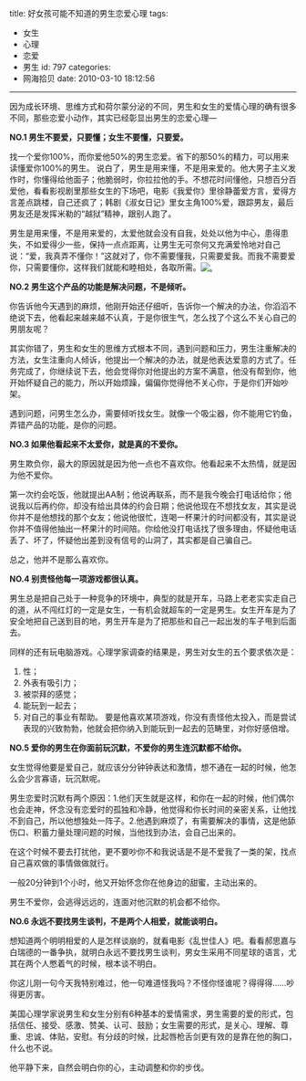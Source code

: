 title: 好女孩可能不知道的男生恋爱心理
tags:
  - 女生
  - 心理
  - 恋爱
  - 男生
id: 797
categories:
  - 网海拾贝
date: 2010-03-10 18:12:56
---

因为成长环境、思维方式和荷尔蒙分泌的不同，男生和女生的爱情心理的确有很多不同，那些恋爱小动作，其实已经彰显出男生的恋爱心理—

**NO.1 男生不要爱，只要懂；女生不要懂，只要爱。**

找一个爱你100%，而你爱他50%的男生恋爱。省下的那50%的精力，可以用来读懂爱你100%的男生。
说白了，男生是用来懂，不是用来爱的。他大男子主义发作时，你懂得给他面子；他脆弱时，你拉拉他的手。不想花时间懂他，只想百分百爱他，看看影视剧里那些女生的下场吧，电影《我爱你》里徐静蕾爱方言，爱得方言差点跳楼，自己还疯了；韩剧《淑女日记》里女主角100%爱，跟踪男友，最后男友还是发挥米勒的“越狱”精神，跟别人跑了。

男生是用来懂，不是用来爱的，太爱他就会没有自我，处处以他为中心，患得患失，不如爱得少一些，保持一点点距离，让男生无可奈何又充满爱怜地对自己说：“爱，我真弄不懂你！”这就对了，你不需要懂我，只需要爱我。而我不需要爱你，只需要懂你，这样我们就能和睦相处，各取所需。<!--more-->[![](http://a.kainy.cn/201003/20100118001503.jpg ".")](http://a.kainy.cn/201003/20100118001503.jpg)

**NO.2 男生这个产品的功能是解决问题，不是倾听。**

你告诉他今天遇到的麻烦，他刚开始还仔细听，告诉你一个解决的办法，你滔滔不绝说下去，他看起来越来越不认真，于是你很生气，怎么找了个这么不关心自己的男朋友呢？

其实你错了，男生和女生的思维方式根本不同，遇到问题和压力，男生注重解决的方法，女生注重向人倾诉，他提出一个解决的办法，就是他表达爱意的方式了。任务完成了，你继续说下去，他会觉得你对他提出的方案不满意，他没有帮到你，他开始怀疑自己的能力，所以开始烦躁，偏偏你觉得他不关心你，于是你们开始吵架。

遇到问题，问男生怎么办，需要倾听找女生。就像一个吸尘器，你不能用它钓鱼，弄错产品的功能，是你的问题。

**NO.3 如果他看起来不太爱你，就是真的不爱你。**

男生欺负你，最大的原因就是因为他一点也不喜欢你。他看起来不太热情，就是因为他不爱你。

第一次约会吃饭，他就提出AA制；他说再联系，而不是我今晚会打电话给你；他说我以后再约你，却没有给出具体的约会日期；他说他现在不想找女友，其实是说你并不是他想找的那个女友；他说他很忙，连喝一杯果汁的时间都没有，其实是说你并不值得他抽出一杯果汁的时间陪。你给他没打电话找了很多理由，怀疑他电话丢了、坏了，怀疑他出差到没有信号的山洞了，其实都是自己骗自己。

总之，他并不是那么喜欢你。

**NO.4 别责怪他每一项游戏都很认真。**

男生总是把自己处于一种竞争的环境中，典型的就是开车，马路上老老实实走自己的道，从不闯红灯的一定是女生，一有机会就超车的一定是男生。女生开车是为了安全地把自己送到目的地，男生开车是为了把那些和自己一起出发的车子甩到后面去。

同样的还有玩电脑游戏。心理学家调查的结果是，男生对女生的五个要求依次是：

1.  性；
2.  外表有吸引力；
3.  被崇拜的感觉；
4.  能玩到一起去；
5.  对自己的事业有帮助。
要是他喜欢某项游戏，你没有责怪他太投入，而是尝试表现的兴致勃勃，他就会把你纳入到能玩到一起去的范畴里，对你好感倍增。

**NO.5 爱你的男生在你面前玩沉默，不爱你的男生连沉默都不给你。**

女生觉得他要是爱自己，就应该分分钟钟表达和激情，想不通在一起的时候，他怎么会少言寡语，玩沉默呢。

男生恋爱时沉默有两个原因：1.他们天生就是这样，和你在一起的时候，他们偶尔也会走神，怀念没有恋爱时的孤独和冷静，他觉得和你长时间的亲密关系，让他找不到自己，所以他想独处一阵子。2.他遇到麻烦了，有需要解决的事情，这是他舔伤口、积蓄力量处理问题的时候，当他找到办法，会自己出来的。

在这个时候不要去打扰他，更不要吵你不和我说话是不是不爱我了一类的架，找点自己喜欢做的事情做做就行。

一般20分钟到1个小时，他又开始怀念你在他身边的甜蜜，主动出来的。

男生不爱你，会逃得远远的，连面对他沉默的机会都不给你。

**NO.6 永远不要找男生谈判，不是两个人相爱，就能谈明白。**

想知道两个明明相爱的人是怎样谈崩的，就看电影《乱世佳人》吧。看看郝思嘉与白瑞德的一番争执，就明白永远不要找男生谈判，男女生采用不同星球的语言，尤其在两个人憋着气的时候，根本谈不明白。

你这儿刚一句今天我特别难过，他一句难道怪我吗？不怪你怪谁呢？得得得……吵得更厉害。

美国心理学家说男生和女生分别有6种基本的爱情需求，男生需要的爱的形式，包括信任、接受、感激、赞美、认可、鼓励；女生需要的形式，是关心、理解、尊重、忠诚、体贴，安慰。有分歧的时候，比起唇枪舌剑更有效的是靠在他的胸口，什么也不说。

他平静下来，自然会明白你的心，主动调整和你的步伐。